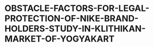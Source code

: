 # OBSTACLE-FACTORS-FOR-LEGAL-PROTECTION-OF-NIKE-BRAND-HOLDERS-STUDY-IN-KLITHIKAN-MARKET-OF-YOGYAKART